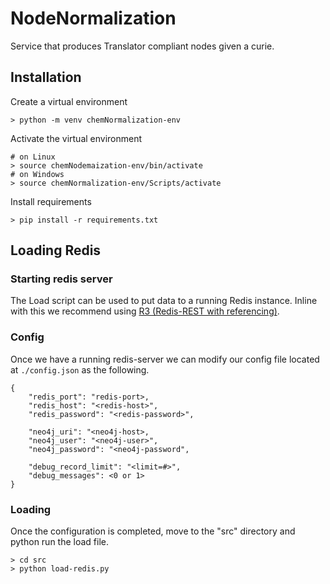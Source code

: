 # NodeNormalization
Service that produces Translator compliant nodes given a curie.

## Installation

Create a virtual environment

    > python -m venv chemNormalization-env

Activate the virtual environment

    # on Linux
    > source chemNodemaization-env/bin/activate
    # on Windows
    > source chemNormalization-env/Scripts/activate 

Install requirements 

    > pip install -r requirements.txt

## Loading Redis


### Starting redis server 
The Load script can be used to put data to a running Redis instance. Inline with this we recommend using 
[R3 (Redis-REST with referencing)](https://github.com/TranslatorIIPrototypes/r3). 
### Config
Once we have a running
redis-server we can modify our config file located at `./config.json` as the following.

    {
        "redis_port": "redis-port>,
        "redis_host": "<redis-host>",
        "redis_password": "<redis-password>",
    
        "neo4j_uri": "<neo4j-host>,
        "neo4j_user": "<neo4j-user>",
        "neo4j_password": "<neo4j-password",
    
        "debug_record_limit": "<limit=#>",
        "debug_messages": <0 or 1>
    }   
### Loading

Once the configuration is completed, move to the "src" directory and python run the load file. 
 
    > cd src
    > python load-redis.py
    

